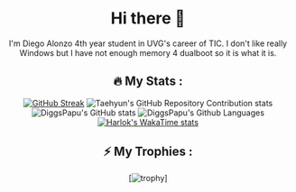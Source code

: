 <!--
**DiggsPapu/DiggsPapu** is a ✨ _special_ ✨ repository because its `README.md` (this file) appears on your GitHub profile.

Here are some ideas to get you started:

- 🔭 I’m currently working on ...
- 🌱 I’m currently learning ...
- 👯 I’m looking to collaborate on ...
- 🤔 I’m looking for help with ...
- 💬 Ask me about ...
- 📫 How to reach me: ...
- 😄 Pronouns: ...
- ⚡ Fun fact: ...
-->
<div align="center">
  
 # Hi there 👋

I'm Diego Alonzo 4th year student in UVG's career of TIC. I don't like really Windows but I have not enough memory 4 dualboot so it is what it is.
  
## :fire: My Stats :

[![GitHub Streak](http://github-readme-streak-stats.herokuapp.com?user=diggspapu&theme=dark&background=000000)](https://git.io/streak-stats)
![Taehyun's GitHub Repository Contribution stats](https://github-contributor-stats.vercel.app/api?username=diggspapu)
![DiggsPapu's GitHub stats]([https://github-readme-stats.vercel.app/api?username=diggspapu&show=reviews,discussions_started,discussions_answered,prs_merged,prs_merged_percentage])
![DiggsPapu's Github Languages](https://github-readme-stats.vercel.app/api/top-langs?username=diggspapu&show_icons=true&locale=en&layout=compact)
[![Harlok's WakaTime stats](https://github-readme-stats.vercel.app/api/wakatime?username=diggspapu)](https://github.com/diggspapu/github-readme-stats)
## ⚡ My Trophies :
[![trophy](https://github-profile-trophy.vercel.app/?username=diggspapu&theme=onedark)]
</div>
